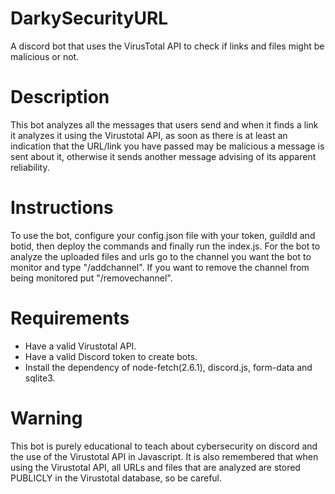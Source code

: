 # DarkySecurityURL
A discord bot that uses the VirusTotal API to check if links and files might be malicious or not.

# Description
This bot analyzes all the messages that users send and when it finds a link it analyzes it using
the Virustotal API, as soon as there is at least an indication that the URL/link you have passed may be malicious
a message is sent about it, otherwise it sends another message advising of its apparent reliability.

# Instructions
To use the bot, configure your config.json file with your token, guildId and botid, then deploy the commands and finally run the index.js.
For the bot to analyze the uploaded files and urls go to the channel you want the bot to monitor and type "/addchannel". If you want to remove the channel from being monitored put "/removechannel".

# Requirements
- Have a valid Virustotal API.
- Have a valid Discord token to create bots.
- Install the dependency of node-fetch(2.6.1), discord.js, form-data and sqlite3.

# Warning
This bot is purely educational to teach about cybersecurity on discord and the use of the Virustotal API in Javascript.
It is also remembered that when using the Virustotal API, all URLs and files that are analyzed are stored PUBLICLY in the Virustotal database, so be careful.
